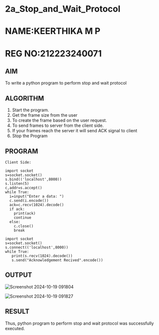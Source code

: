 # 2a_Stop_and_Wait_Protocol
# NAME:KEERTHIKA M P
# REG NO:212223240071
## AIM 
To write a python program to perform stop and wait protocol
## ALGORITHM
1. Start the program.
2. Get the frame size from the user
3. To create the frame based on the user request.
4. To send frames to server from the client side.
5. If your frames reach the server it will send ACK signal to client
6. Stop the Program
## PROGRAM
```
Client Side:

import socket
s=socket.socket()
s.bind(('localhost',8000))
s.listen(5)
c,addr=s.accept()
while True:
  i=input("Enter a data: ")
  c.send(i.encode())
  ack=c.recv(1024).decode()
  if ack:
    print(ack)
    continue
  else:
    c.close()
    break
```

```
import socket
s=socket.socket()
s.connect(('localhost',8000))
while True:
   print(s.recv(1024).decode())
   s.send("Acknowledgement Recived".encode())

```

## OUTPUT

![Screenshot 2024-10-19 091804](https://github.com/user-attachments/assets/36837d30-9bae-41b1-a7ca-eab3dc9eff10)

![Screenshot 2024-10-19 091827](https://github.com/user-attachments/assets/3232f8c7-3421-4378-acde-d9d1feb3aefd)



## RESULT
Thus, python program to perform stop and wait protocol was successfully executed.
